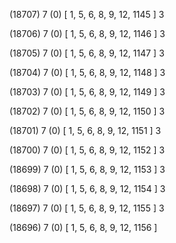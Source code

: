 (18707) 7 (0) [ 1, 5, 6, 8, 9, 12, 1145 ] 3 


(18706) 7 (0) [ 1, 5, 6, 8, 9, 12, 1146 ] 3 


(18705) 7 (0) [ 1, 5, 6, 8, 9, 12, 1147 ] 3 


(18704) 7 (0) [ 1, 5, 6, 8, 9, 12, 1148 ] 3 


(18703) 7 (0) [ 1, 5, 6, 8, 9, 12, 1149 ] 3 


(18702) 7 (0) [ 1, 5, 6, 8, 9, 12, 1150 ] 3 


(18701) 7 (0) [ 1, 5, 6, 8, 9, 12, 1151 ] 3 


(18700) 7 (0) [ 1, 5, 6, 8, 9, 12, 1152 ] 3 


(18699) 7 (0) [ 1, 5, 6, 8, 9, 12, 1153 ] 3 


(18698) 7 (0) [ 1, 5, 6, 8, 9, 12, 1154 ] 3 


(18697) 7 (0) [ 1, 5, 6, 8, 9, 12, 1155 ] 3 


(18696) 7 (0) [ 1, 5, 6, 8, 9, 12, 1156 ]  

